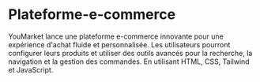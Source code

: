 # Plateforme-e-commerce
YouMarket lance une plateforme e-commerce innovante pour une expérience d'achat fluide et personnalisée. Les utilisateurs pourront configurer leurs produits et utiliser des outils avancés pour la recherche, la navigation et la gestion des commandes. En utilisant HTML, CSS, Tailwind et JavaScript.
